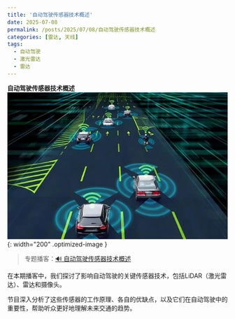 ```yaml
---
title: '自动驾驶传感器技术概述'
date: 2025-07-08
permalink: /posts/2025/07/08/自动驾驶传感器技术概述
categories: [雷达, 天线]
tags:
  - 自动驾驶
  - 激光雷达
  - 雷达 
---
```


**自动驾驶传感器技术概述**  
![雷达](/images/posts/自动驾驶.jfif){: width="200" .optimized-image }


> 专题播客：[🔊 自动驾驶传感器技术概述](https://monica.im/ai-podcast/share?id=79cab617-d69a-4198-9641-b8c6574cd8e6)


在本期播客中，我们探讨了影响自动驾驶的关键传感器技术，包括LiDAR（激光雷达）、雷达和摄像头。

节目深入分析了这些传感器的工作原理、各自的优缺点，以及它们在自动驾驶中的重要性，帮助听众更好地理解未来交通的趋势。